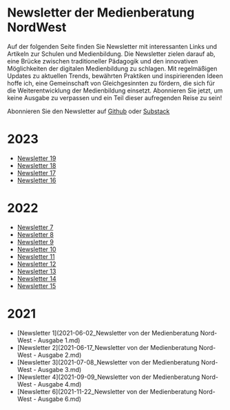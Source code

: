 # Newsletter der Medienberatung NordWest

Auf der folgenden Seite finden Sie Newsletter mit interessanten Links und Artikeln zur Schulen und Medienbildung. Die Newsletter zielen darauf ab, eine Brücke zwischen traditioneller Pädagogik und den innovativen Möglichkeiten der digitalen Medienbildung zu schlagen. Mit regelmäßigen Updates zu aktuellen Trends, bewährten Praktiken und inspirierenden Ideen hoffe ich, eine Gemeinschaft von Gleichgesinnten zu fördern, die sich für die Weiterentwicklung der Medienbildung einsetzt. Abonnieren Sie jetzt, um keine Ausgabe zu verpassen und ein Teil dieser aufregenden Reise zu sein!

Abonnieren Sie den Newsletter auf [Github](https://github.com/ChristianHaake/NewsletterMB-NW) oder [Substack](https://medienberatungnordwest.substack.com/publish/posts)

# 2023
- [Newsletter 19](/2023-10-10_Newsletter%2019.md)
- [Newsletter 18](/2023-06-09_Newsletter%2018.md)
- [Newsletter 17](/2023-06-01_Newsletter%2017.md)
- [Newsletter 16](/2023-04-05_Newsletter%2016.md)

# 2022
- [Newsletter 7](/2022-03-02_Newsletter%20von%20der%20Medienberatung%20Nord-West%20-%20Ausgabe%208.md)
- [Newsletter 8](/2022-03-02_Newsletter%20von%20der%20Medienberatung%20Nord-West%20-%20Ausgabe%208.md)
- [Newsletter 9](/2022-04-29_Newsletter%20von%20der%20Medienberatung%20Nord-West%20-%20Ausgabe%209.md)
- [Newsletter 10](/2022-05-19_Newsletter%20von%20der%20Medienberatung%20Nord-West%20-%20Ausgabe%2010.md)
- [Newsletter 11](/2022-06-22_Newsletter%20von%20der%20Medienberatung%20Nord-West%20-%20Ausgabe%2011.md)
- [Newsletter 12](/2022-08-30_Newsletter%20von%20der%20Medienberatung%20Nord-West%20-%20Ausgabe%2012.md)
- [Newsletter 13](/2022-10-05_Newsletter%20von%20der%20Medienberatung%20Nord-West%20-%20Ausgabe%2013.md)
- [Newsletter 14](/2022-11-14_Newsletter%20von%20der%20Medienberatung%20Nord-West%20-%20Ausgabe%2014.md)
- [Newsletter 15](/2022-12-14_Newsletter%2015.mdd)

# 2021
- [Newsletter 1](2021-06-02_Newsletter von der Medienberatung Nord-West - Ausgabe 1.md)
- [Newsletter 2](2021-06-17_Newsletter von der Medienberatung Nord-West - Ausgabe 2.md)
- [Newsletter 3](2021-07-08_Newsletter von der Medienberatung Nord-West - Ausgabe 3.md)
- [Newsletter 4](2021-09-09_Newsletter von der Medienberatung Nord-West - Ausgabe 4.md)
- [Newsletter 6](2021-11-22_Newsletter von der Medienberatung Nord-West - Ausgabe 6.md)
